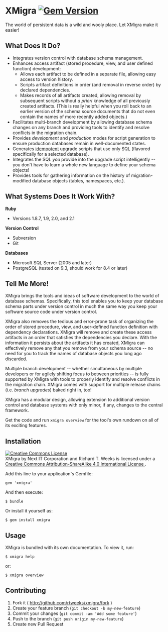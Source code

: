 # XMigra [![Gem Version](https://badge.fury.io/rb/xmigra.svg)](http://badge.fury.io/rb/xmigra)

The world of persistent data is a wild and wooly place.  Let XMigra make it
easier!

## What Does It Do?

* Integrates version control with database schema management.
* Enhances access artifact (stored procedure, view, and user defined function) 
  development:
    * Allows each artifact to be defined in a separate file, allowing easy
      access to version history.
    * Scripts artifact definitions in order (and removal in reverse order) by
      declared dependencies.
    * Makes records of all artifacts created, allowing removal by subsequent
      scripts without _a priori_ knowledge of all previously created artifacts.
      (This is really helpful when you roll back to an earlier version of the
      schema source documents that do not even contain the names of more
      recently added objects.)
* Facilitates multi-branch development by allowing database schema changes on
  any branch and providing tools to identify and resolve conflicts in the 
  migration chain.
* Provides _development_ and _production_ modes for script generation to ensure
  production databases remain in well-documented states.
* Generates [idempotent][idempotence] upgrade scripts that use only SQL
  (flavored specifically for a selected database).
* Integrates the SQL _you_ provide into the upgrade script intelligently --
  you don't have to learn a whole new language to define your schema objects!
* Provides tools for gathering information on the history of migration-modified
  database objects (tables, namespaces, etc.).

## What Systems Does It Work With?

**Ruby**
* Versions 1.8.7, 1.9, 2.0, and 2.1

**Version Control**
* Subversion
* Git

**Databases**
* Microsoft SQL Server (2005 and later)
* PostgreSQL (tested on 9.3, should work for 8.4 or later)

## Tell Me More!

XMigra brings the tools and ideas of software development to the world of
database schemas.  Specifically, this tool enables you to keep your database
schema parts under version control in much the same way you keep your software
source code under version control.

XMigra also removes the tedious and error-prone task of organizing the order
of stored procedure, view, and user-defined function definition with dependency
declarations.  XMigra will remove and create these access artifacts in an
order that satisfies the dependencies you declare.  With the information it
persists about the artifacts it has created, XMigra can effectively remove any
that you remove from your schema source -- no need for you to track the names
of database objects you long ago discarded.

Multiple branch development -- whether simultaneous by multiple developers or
for agilely shifting focus to between priorities -- is fully supported by XMigra
with tools to properly identify and resolve conflicts in the migration chain.
XMigra comes with support for multiple release chains (i.e. _branch upgrades_)
baked right in, too!

XMigra has a modular design, allowing extension to additional version control
and database systems with only minor, if any, changes to the central framework.

Get the code and run `xmigra overview` for the tool's own rundown on
all of its exciting features.

## Installation

<!-- Creative Commons Attribution-ShareAlike 4.0 International License -->
<a rel="license" href="http://creativecommons.org/licenses/by-sa/4.0/"><img alt="Creative Commons License" style="border-width:0" src="http://i.creativecommons.org/l/by-sa/4.0/88x31.png" /></a><br />
  <span xmlns:dct="http://purl.org/dc/terms/" property="dct:title">XMigra</span>
  by <span xmlns:cc="http://creativecommons.org/ns#" property="cc:attributionName">Next IT Corporation</span> and <span xmlns:cc="http://creativecommons.org/ns#" property="cc:attributionName">Richard T. Weeks</span>
  is licensed under a <a rel="license" href="http://creativecommons.org/licenses/by-sa/4.0/">Creative Commons Attribution-ShareAlike 4.0 International License
</a>.

Add this line to your application's Gemfile:

    gem 'xmigra'

And then execute:

    $ bundle

Or install it yourself as:

    $ gem install xmigra

## Usage

XMigra is bundled with its own documentation.  To view it, run:

    $ xmigra help

or:

    $ xmigra overview

## Contributing

1. Fork it ( http://github.com/rtweeks/xmigra/fork )
2. Create your feature branch (`git checkout -b my-new-feature`)
3. Commit your changes (`git commit -am 'Add some feature'`)
4. Push to the branch (`git push origin my-new-feature`)
5. Create new Pull Request



  [idempotence]: http://stackoverflow.com/a/1077421/160072 "Stack Overflow - What is an idempotent operation?"
